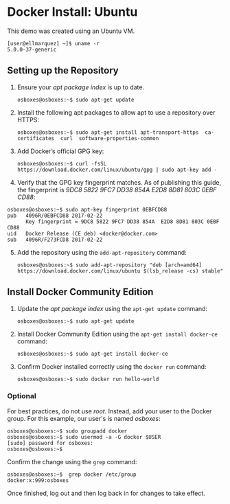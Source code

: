 
# Docker Install: Ubuntu

This demo was created using an Ubuntu VM. 

```
[user@ellmarquez1 ~]$ uname -r
5.0.0-37-generic
```
## Setting up the Repository

1. Ensure your *apt package index* is up to date.

   ```osboxes@osboxes:~$ sudo apt-get update```

1. Install the following apt packages to allow apt to use a repository over HTTPS:

    ```osboxes@osboxes:~$ sudo apt-get install apt-transport-https  ca-certificates  curl  software-properties-common```

3. Add Docker’s official GPG key:

   ```osboxes@osboxes:~$ curl -fsSL https://download.docker.com/linux/ubuntu/gpg | sudo apt-key add -```

4. Verify that the GPG key fingerprint matches. As of publishing this guide, the fingerprint is *9DC8 5822 9FC7 DD38 854A E2D8 8D81 803C 0EBF CD88*:
``` 
osboxes@osboxes:~$ sudo apt-key fingerprint 0EBFCD88
pub   4096R/0EBFCD88 2017-02-22
      Key fingerprint = 9DC8 5822 9FC7 DD38 854A  E2D8 8D81 803C 0EBF CD88
uid   Docker Release (CE deb) <docker@docker.com>
sub   4096R/F273FCD8 2017-02-22 
```
5. Add the repository using the `add-apt-repository` command:

    ```osboxes@osboxes:~$ sudo add-apt-repository "deb [arch=amd64] https://download.docker.com/linux/ubuntu $(lsb_release -cs) stable" ```

## Install Docker Community Edition

1. Update the *apt package index* using the `apt-get update` command:

   ```osboxes@osboxes:~$ sudo apt-get update```

2. Install Docker Community Edition using the `apt-get install docker-ce` command:

   ```osboxes@osboxes:~$ sudo apt-get install docker-ce```
 

3. Confirm Docker installed correctly using the `docker run` command:

   ```osboxes@osboxes:~$ sudo docker run hello-world``` 

### Optional

For best practices, do not use *root*. Instead, add your user to the Docker group. For this example, our user's is named *osboxes*: 
```
osboxes@osboxes:~$ sudo groupadd docker
osboxes@osboxes:~$ sudo usermod -a -G docker $USER
[sudo] password for osboxes:
osboxes@osboxes:~$ 
```

Confirm the change using the `grep` command:
```
osboxes@osboxes:~$  grep docker /etc/group 
docker:x:999:osboxes
```

Once finished, log out and then log back in for changes to take effect.
